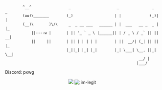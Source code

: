 

            ^__^   				 _                     _               _  _   
            (oo)\_______		(_)                   | |             (_)| |  
            (__)\       )\/\     _  _ __ ___   ______ | |  ___   __ _  _ | |_ 
                ||----w |		| || '_ ` _ \ |______|| | / _ \ / _` || || __|
                ||     || 		| || | | | | |        | ||  __/| (_| || || |_ 
								|_||_| |_| |_|        |_| \___| \__, ||_| \__|
																 __/ |        
															    |___/         
     
Discord: pxwg
<p align="center">
	<img src="https://github-readme-streak-stats.herokuapp.com?user=im-legit&theme=github-dark-blue&hide_border=true&date_format=j%20M%5B%20Y%5D">
	<img src="https://count.getloli.com/get/@:im-legit" alt=":im-legit" />
</p>

